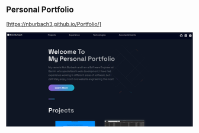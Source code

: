 ## Personal Portfolio

[https://nburbach3.github.io/Portfolio/]

![Alt text](/public/images/portfolio.png?raw=true)

